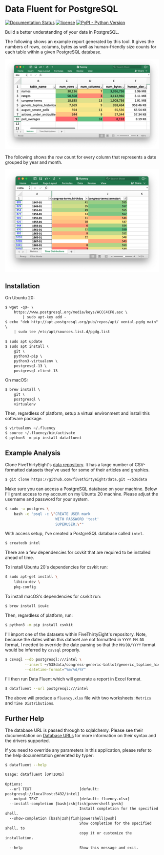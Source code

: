 # Data Fluent for PostgreSQL

[![Documentation Status](https://readthedocs.org/projects/datafluent/badge/?version=latest)](http://datafluent.readthedocs.io/en/latest/)
[![license](http://img.shields.io/badge/license-MIT-red.svg?style=flat)](http://opensource.org/licenses/MIT)
[![PyPI - Python Version](https://img.shields.io/pypi/pyversions/datafluent.svg)](https://pypi.org/project/datafluent/)

Build a better understanding of your data in PostgreSQL.

The following shows an example report generated by this tool. It gives the numbers of rows, columns, bytes as well as human-friendly size counts for each table within a given PostgreSQL database.

![The Metrics Report](https://github.com/marklit/datafluent_pg/raw/main/example.png)

The following shows the row count for every column that represents a date grouped by year and month.

![The Time Distribution Report](https://github.com/marklit/datafluent_pg/raw/main/example2.png)

## Installation

On Ubuntu 20:

```
$ wget -qO- \
    https://www.postgresql.org/media/keys/ACCC4CF8.asc \
        | sudo apt-key add -
$ echo "deb http://apt.postgresql.org/pub/repos/apt/ xenial-pgdg main" \
    | sudo tee /etc/apt/sources.list.d/pgdg.list

$ sudo apt update
$ sudo apt install \
    git \
    python3-pip \
    python3-virtualenv \
    postgresql-13 \
    postgresql-client-13
```

On macOS:

```
$ brew install \
    git \
    postgresql \
    virtualenv
```

Then, regardless of platform, setup a virtual environment and install this software package.

```
$ virtualenv ~/.fluency
$ source ~/.fluency/bin/activate
$ python3 -m pip install datafluent
```

## Example Analysis

Clone FiveThirtyEight's [data repository](https://data.fivethirtyeight.com/). It has a large number of CSV-formatted datasets they've used for some of their articles and graphics.

```bash
$ git clone https://github.com/fivethirtyeight/data.git ~/538data
```

Make sure you can access a PostgreSQL database on your machine. Below I'll grant access to my account on my Ubuntu 20 machine. Please adjust the username and password for your system.

```bash
$ sudo -u postgres \
    bash -c "psql -c \"CREATE USER mark
                       WITH PASSWORD 'test'
                       SUPERUSER;\""
```

With access setup, I've created a PostgreSQL database called ``intel``.

```bash
$ createdb intel
```

There are a few dependencies for csvkit that are required to be installed ahead of time.

To install Ubuntu 20's dependencies for csvkit run:

```bash
$ sudo apt-get install \
    libicu-dev \
    pkg-config
```

To install macOS's dependencies for csvkit run:

```bash
$ brew install icu4c
```

Then, regardless of platform, run:

```bash
$ python3 -m pip install csvkit
```

I'll import one of the datasets within FiveThirtyEight's repository. Note, because the dates within this dataset are not formatted in ```YYYY-MM-DD``` format, I needed to override the date parsing so that the ```MM/DD/YYYY``` format would be inferred by ``csvsql`` properly.

```bash
$ csvsql --db postgresql:///intel \
         --insert ~/538data/congress-generic-ballot/generic_topline_historical.csv \
         --datetime-format="%m/%d/%Y"
```

I'll then run Data Fluent which will generate a report in Excel format.

```bash
$ datafluent --url postgresql:///intel
```

The above will produce a ```fluency.xlsx``` file with two worksheets: ```Metrics``` and ```Time Distributions```.

## Further Help

The database URL is passed through to sqlalchemy. Please see their documentation on [Database URLs](https://docs.sqlalchemy.org/en/14/core/engines.html#database-urls) for more information on their syntax and the drivers supported.

If you need to override any parameters in this application, please refer to the help documentation generated by typer:

```bash
$ datafluent --help
```

```
Usage: datafluent [OPTIONS]

Options:
  --url TEXT                      [default: postgresql://localhost:5432/intel]
  --output TEXT                   [default: fluency.xlsx]
  --install-completion [bash|zsh|fish|powershell|pwsh]
                                  Install completion for the specified shell.
  --show-completion [bash|zsh|fish|powershell|pwsh]
                                  Show completion for the specified shell, to
                                  copy it or customize the installation.

  --help                          Show this message and exit.
```